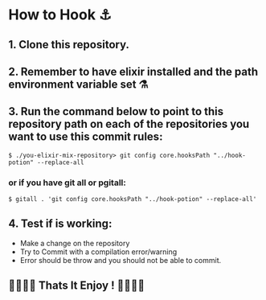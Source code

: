 # How to Hook ⚓

## 1. Clone this repository.
## 2. Remember to have elixir installed and the path environment variable set ⚗
## 3. Run the command below to point to this repository path on each of the repositories you want to use this commit rules:
    $ ./you-elixir-mix-repository> git config core.hooksPath "../hook-potion" --replace-all
### or if you have git all or pgitall:
    $ gitall . 'git config core.hooksPath "../hook-potion" --replace-all'
## 4. Test if is working:
* Make a change on the repository 
* Try to Commit with a compilation error/warning
* Error should be throw and you should not be able to commit.

## 🎉🎉🎉🎉 Thats It Enjoy !  🎉🎉🎉🎉
